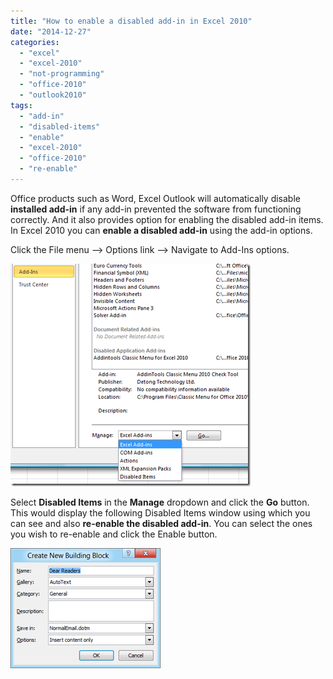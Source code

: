 ```yaml
---
title: "How to enable a disabled add-in in Excel 2010"
date: "2014-12-27"
categories: 
  - "excel"
  - "excel-2010"
  - "not-programming"
  - "office-2010"
  - "outlook2010"
tags: 
  - "add-in"
  - "disabled-items"
  - "enable"
  - "excel-2010"
  - "office-2010"
  - "re-enable"
---
```


Office products such as Word, Excel Outlook will automatically disable **installed add-in** if any add-in prevented the software from functioning correctly. And it also provides option for enabling the disabled add-in items. In Excel 2010 you can **enable a disabled add-in** using the add-in options.

Click the File menu –> Options link –> Navigate to Add-Ins options.

[![Excel 2010 Add-ins](/assets/images/image_thumb88.png "Excel 2010 Add-ins")](http://blogmines.com/blog/wp-content/uploads/2010/08/image90.png)

Select **Disabled Items** in the **Manage** dropdown and click the **Go** button. This would display the following Disabled Items window using which you can see and also **re-enable the disabled add-in**. You can select the ones you wish to re-enable and click the Enable button.

[![image](/assets/images/image_thumb89.png "image")](http://blogmines.com/blog/wp-content/uploads/2010/08/image91.png)
